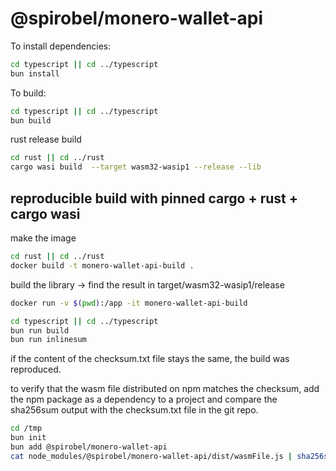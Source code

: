 # @spirobel/monero-wallet-api

To install dependencies:

```bash
cd typescript || cd ../typescript
bun install
```

To build:

```bash
cd typescript || cd ../typescript
bun build
```

rust release build

```bash
cd rust || cd ../rust
cargo wasi build  --target wasm32-wasip1 --release --lib
```

## reproducible build with pinned cargo + rust + cargo wasi

make the image

```bash
cd rust || cd ../rust
docker build -t monero-wallet-api-build .
```

build the library -> find the result in target/wasm32-wasip1/release

```bash
docker run -v $(pwd):/app -it monero-wallet-api-build
```

```bash
cd typescript || cd ../typescript
bun run build
bun run inlinesum
```

if the content of the checksum.txt file stays the same, the build was reproduced.

to verify that the wasm file distributed on npm matches the checksum,
add the npm package as a dependency to a project and compare the sha256sum output with the checksum.txt file in the git repo.

```bash
cd /tmp
bun init
bun add @spirobel/monero-wallet-api
cat node_modules/@spirobel/monero-wallet-api/dist/wasmFile.js | sha256sum
```
